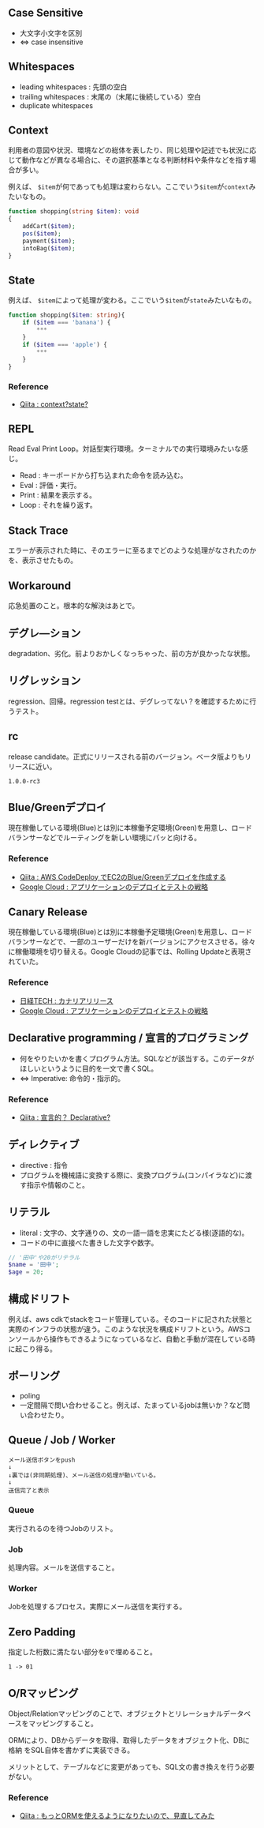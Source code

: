 ## Case Sensitive
- 大文字小文字を区別
- ⇔ case insensitive

## Whitespaces
- leading whitespaces : 先頭の空白
- trailing whitespaces : 末尾の（末尾に後続している）空白
- duplicate whitespaces

## Context
利用者の意図や状況、環境などの総体を表したり、同じ処理や記述でも状況に応じて動作などが異なる場合に、その選択基準となる判断材料や条件などを指す場合が多い。

例えば、
`$item`が何であっても処理は変わらない。ここでいう`$item`が`context`みたいなもの。
```php
function shopping(string $item): void
{
    addCart($item);
    pos($item);
    payment($item);
    intoBag($item);
}
```

## State
例えば、
`$item`によって処理が変わる。ここでいう`$item`が`state`みたいなもの。
```php
function shopping($item: string){
    if ($item === 'banana') {
        ***
    }
    if ($item === 'apple') {
        ***
    }
}

```

### Reference
- [Qiita : context?state?](https://qiita.com/dojyorin/items/0bd3ef167991cfc703b1)

## REPL
Read Eval Print Loop。対話型実行環境。ターミナルでの実行環境みたいな感じ。
- Read : キーボードから打ち込まれた命令を読み込む。
- Eval : 評価・実行。
- Print : 結果を表示する。
- Loop : それを繰り返す。

## Stack Trace
エラーが表示された時に、そのエラーに至るまでどのような処理がなされたのかを、表示させたもの。

## Workaround
応急処置のこと。根本的な解決はあとで。

## デグレ―ション
degradation、劣化。前よりおかしくなっちゃった、前の方が良かったな状態。

## リグレッション
regression、回帰。regression testとは、デグレってない？を確認するために行うテスト。

## rc
release candidate。正式にリリースされる前のバージョン。ベータ版よりもリリースに近い。
```
1.0.0-rc3
```

## Blue/Greenデプロイ
現在稼働している環境(Blue)とは別に本稼働予定環境(Green)を用意し、ロードバランサーなどでルーティングを新しい環境にパッと向ける。

### Reference
- [Qiita : AWS CodeDeploy でEC2のBlue/Greenデプロイを作成する](https://qiita.com/keitakn/items/6abe6c971e4dec3b69ef)<br>
- [Google Cloud : アプリケーションのデプロイとテストの戦略](https://cloud.google.com/solutions/application-deployment-and-testing-strategies?hl=ja#bluegreen_deployment_pattern)

## Canary Release
現在稼働している環境(Blue)とは別に本稼働予定環境(Green)を用意し、ロードバランサーなどで、一部のユーザーだけを新バージョンにアクセスさせる。徐々に稼働環境を切り替える。Google Cloudの記事では、Rolling Updateと表現されていた。

### Reference
- [日経TECH : カナリアリリース](https://xtech.nikkei.com/atcl/nxt/keyword/18/00002/081900087/)
- [Google Cloud : アプリケーションのデプロイとテストの戦略](https://cloud.google.com/solutions/application-deployment-and-testing-strategies?hl=ja#rolling_update_deployment_pattern)

## Declarative programming / 宣言的プログラミング
- 何をやりたいかを書くプログラム方法。SQLなどが該当する。このデータがほしいというように目的を一文で書くSQL。
- ⇔ Imperative: 命令的・指示的。

### Reference
- [Qiita : 宣言的？ Declarative?](https://qiita.com/Hiroyuki_OSAKI/items/f3f88ae535550e95389d)

## ディレクティブ
- directive : 指令
- プログラムを機械語に変換する際に、変換プログラム(コンパイラなど)に渡す指示や情報のこと。

## リテラル
- literal : 文字の、文字通りの、文の一語一語を忠実にたどる様(逐語的な)。
- コードの中に直接べた書きした文字や数字。

```php
// '田中'や20がリテラル
$name = '田中';
$age = 20;
```

## 構成ドリフト
例えば、aws cdkでstackをコード管理している。そのコードに記された状態と実際のインフラの状態が違う。このような状況を構成ドリフトという。AWSコンソールから操作もできるようになっているなど、自動と手動が混在している時に起こり得る。

## ポーリング
- poling
- 一定間隔で問い合わせること。例えば、たまっているjobは無いか？など問い合わせたり。

## Queue / Job / Worker
```
メール送信ボタンをpush
↓
↓裏では(非同期処理)、メール送信の処理が動いている。
↓
送信完了と表示
```

### Queue
実行されるのを待つJobのリスト。

### Job
処理内容。メールを送信すること。

### Worker
Jobを処理するプロセス。実際にメール送信を実行する。

## Zero Padding
指定した桁数に満たない部分を`0`で埋めること。
```
1 -> 01
```

## O/Rマッピング
Object/Relationマッピングのことで、オブジェクトとリレーショナルデータベースをマッピングすること。

ORMにより、DBからデータを取得、取得したデータをオブジェクト化、DBに格納 をSQL自体を書かずに実装できる。

メリットとして、テーブルなどに変更があっても、SQL文の書き換えを行う必要がない。

### Reference
- [Qiita : もっとORMを使えるようになりたいので、見直してみた](https://qiita.com/niisan-tokyo/items/156eb35c6eeaf07b9b65)